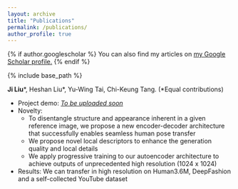 ```yaml
---
layout: archive
title: "Publications"
permalink: /publications/
author_profile: true
---
```


{% if author.googlescholar %}
  You can also find my articles on <u><a href="{{author.googlescholar}}">my Google Scholar profile</a>.</u>
{% endif %}

{% include base_path %}

<!-- {% for post in site.publications reversed %}
  {% include archive-single.html %}
{% endfor %} -->

**Ji Liu**\*, Heshan Liu\*, Yu-Wing Tai, Chi-Keung Tang. (\*Equal contributions)
* Project demo: [*To be uploaded soon*](https://jayliu0911.github.io/supp_material/index.html)
* Novelty:
  * To disentangle structure and appearance inherent in a given reference image, we propose a new encoder-decoder architecture that successfully enables seamless human pose transfer
  * We propose novel local descriptors to enhance the generation quality and local details
  * We apply progressive training to our autoencoder architecture to achieve outputs of unprecedented high resolution (1024 x 1024)
* Results: We can transfer in high resolution on Human3.6M, DeepFashion and a self-collected YouTube dataset
